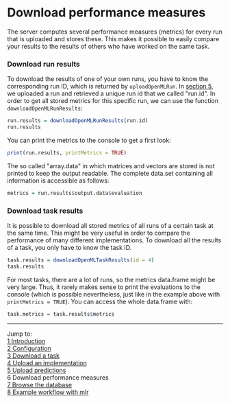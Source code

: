 Download performance measures
=============================

The server computes several performance measures (metrics) for every run that is uploaded and stores these. This makes it possible to easily compare your results to the results of others who have worked
on the same task. 

### Download run results
To download the results of one of your own runs, you have to know the corresponding run ID, which is returned by `uploadOpenMLRun`. In [section 5](5-Upload-predictions.md), we uploaded a run and
retrieved a unique run id that we called "run.id". In order to get all stored metrics for this
specific run, we can use the function `downloadOpenMLRunResults`:


```r
run.results = downloadOpenMLRunResults(run.id)
run.results
```
You can print the metrics to the console to get a first look:

```r
print(run.results, printMetrics = TRUE)
```
The so called "array.data" in which matrices and vectors are stored is not printed to keep
the output readable. The complete data.set containing all information is accessible as follows:

```r
metrics = run.results$output.data$evaluation
```
### Download task results
It is possible to download all stored metrics of all runs of a certain task at the same time. This
might be very useful in order to compare the performance of many different implementations. To
download all the results of a task, you only have to know the task ID. 


```r
task.results = downloadOpenMLTaskResults(id = 4)
task.results
```
For most tasks, there are a lot of runs, so the metrics data.frame might be very large. Thus, it
rarely makes sense to print the evaluations to the console (which is possible nevertheless, just
like in the example above with `printMetrics = TRUE`). You can access the whole data.frame with:

```r
task.metrics = task.results$metrics
```

----------------------------------------------------------------------------------------------------
Jump to:   
[1 Introduction](1-Introduction.md)  
[2 Configuration](2-Configuration.md)  
[3 Download a task](3-Download-a-task.md)  
[4 Upload an implementation](4-Upload-an-implementation.md)  
[5 Upload predictions](5-Upload-predictions.md)  
6 Download performance measures  
[7 Browse the database](7-Browse-the-database.md)  
[8 Example workflow with mlr](8-Example-workflow-with-mlr.md)
